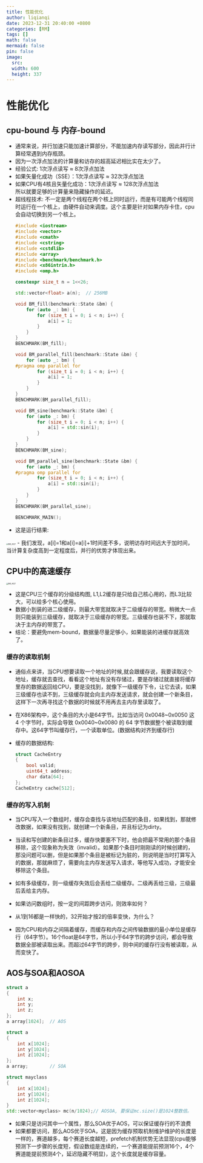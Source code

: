 ```yaml
---
title: 性能优化
author: liqianqi
date: 2023-12-31 20:40:00 +0800
categories: [RM]
tags: []
math: false
mermaid: false
pin: false
image:
  src: 
  width: 600
  height: 337
---
```


# 性能优化

## cpu-bound 与 内存-bound
- 通常来说，并行加速只能加速计算部分，不能加速内存读写部分，因此并行计算经常遇到内存瓶颈。
- 因为一次浮点加法的计算量和访存的超高延迟相比实在太少了。
- 经验公式: 1次浮点读写 ≈ 8次浮点加法
- 如果矢量化成功（SSE）：1次浮点读写 ≈ 32次浮点加法
- 如果CPU有4核且矢量化成功：1次浮点读写 ≈ 128次浮点加法<br>
所以就要足够的计算量来隐藏操作的延迟。
- 超线程技术: 不一定是两个线程在两个核上同时运行，而是有可能两个线程同时运行在一个核上，由硬件自动来调度。这个主要是针对如果内存卡住，cpu会自动切换到另一个核上。
    ```cpp
    #include <iostream>
    #include <vector>
    #include <cmath>
    #include <cstring>
    #include <cstdlib>
    #include <array>
    #include <benchmark/benchmark.h>
    #include <x86intrin.h>
    #include <omp.h>

    constexpr size_t n = 1<<26;

    std::vector<float> a(n);  // 256MB

    void BM_fill(benchmark::State &bm) {
        for (auto _: bm) {
            for (size_t i = 0; i < n; i++) {
                a[i] = 1;
            }
        }
    }
    BENCHMARK(BM_fill);

    void BM_parallel_fill(benchmark::State &bm) {
        for (auto _: bm) {
    #pragma omp parallel for
            for (size_t i = 0; i < n; i++) {
                a[i] = 1;
            }
        }
    }
    BENCHMARK(BM_parallel_fill);

    void BM_sine(benchmark::State &bm) {
        for (auto _: bm) {
            for (size_t i = 0; i < n; i++) {
                a[i] = std::sin(i);
            }
        }
    }
    BENCHMARK(BM_sine);

    void BM_parallel_sine(benchmark::State &bm) {
        for (auto _: bm) {
    #pragma omp parallel for
            for (size_t i = 0; i < n; i++) {
                a[i] = std::sin(i);
            }
        }
    }
    BENCHMARK(BM_parallel_sine);

    BENCHMARK_MAIN();
    ```
- 这是运行结果: <br>
<img src="https://github.com/liqianqi/liqianqi.github.io/blob/master/_posts/result.png" alt="IMG_4627" style="zoom:30%;" />
- 我们发现，a[i]=1和a[i]=a[i]+1时间差不多，说明访存时间远大于加时间，当计算复杂度高到一定程度后，并行的优势才体现出来。

## CPU中的高速缓存
<img src="https://github.com/liqianqi/liqianqi.github.io/blob/master/_posts/cache.png" alt="IMG_4627" style="zoom:30%;" /> <br>
- 这是CPU三个缓存的分级结构图, L1,L2缓存是只给自己核心用的，而L3比较大，可以给多个核心使用。
- 数据小到装的进二级缓存，则最大带宽就取决于二级缓存的带宽。稍微大一点则只能装到三级缓存，就取决于三级缓存的带宽。三级缓存也装不下，那就取决于主内存的带宽了。<br>
- 结论：要避免mem-bound，数据量尽量足够小，如果能装的进缓存就高效了。

### 缓存的读取机制
- 通俗点来讲，当CPU想要读取一个地址的时候,就会跟缓存说，我要读取这个地址，缓存就去查找，看看这个地址有没有存储过，要是存储过就直接将缓存里存的数据返回给CPU，要是没找到，就像下一级缓存下令，让它去读，如果三级缓存也读不到，三级缓存就会向主内存发送请求，就会创建一个新条目，这样下一次再寻找这个数据的时候就不用再去主内存里读取了。

- 在X86架构中，这个条目的大小是64字节。比如当访问 0x0048~0x0050 这 4 个字节时，实际会导致 0x0040~0x0080 的 64 字节数据整个被读取到缓存中。这64字节叫缓存行，一个读取单位。(数据结构对齐到缓存行)

- 缓存的数据结构: <br>
    ```cpp
    struct CacheEntry
    {
        bool valid;
        uint64_t address;
        char data[64];
    };
    CacheEntry cache[512];
    ```

### 缓存的写入机制
- 当CPU写入一个数组时，缓存会查找与该地址匹配的条目，如果找到，那就修改数据，如果没有找到，就创建一个新条目，并且标记为dirty。

- 当读和写创建的新条目过多，缓存快要塞不下时，他会把最不常用的那个条目移除，这个现象称为失效（invalid）。如果那个条目时刚刚读的时候创建的，那没问题可以删，但是如果那个条目是被标记为脏的，则说明是当时打算写入的数据，那就麻烦了，需要向主内存发送写入请求，等他写入成功，才能安全移除这个条目。

- 如有多级缓存，则一级缓存失效后会丢给二级缓存。二级再丢给三级，三级最后丢给主内存。

- 如果访问数组时，按一定的间距跨步访问，则效率如何？

- 从1到16都是一样快的，32开始才按2的倍率变快，为什么？

- 因为CPU和内存之间隔着缓存，而缓存和内存之间传输数据的最小单位是缓存行（64字节）。16个float是64字节，所以小于64字节的跨步访问，都会导致数据全部被读取出来。而超过64字节的跨步，则中间的缓存行没有被读取，从而变快了。

## AOS与SOA和AOSOA
```cpp
struct a
{
    int x;
    int y;
    int z;
};
a array[1024];  // AOS
```

```cpp
struct a
{
    int x[1024];
    int y[1024];
    int z[1024];
};
a array;        // SOA
```

```cpp
struct mayclass
{
    int x[1024];
    int y[1024];
    int z[1024];
}
std::vector<myclass> mc(n/1024);// AOSOA, 要保证mc.size()是1024整数倍。
```
- 如果只是访问其中一个属性，那么SOA优于AOS，可以保证缓存行的不浪费
- 如果都要访问，那么AOS优于SOA，这是因为缓存预取机制维护维护的长度是一样的，赛道越多，每个赛道长度越短，prefetch机制优势无法显现(cpu能够预测下一步骤的长度短，假设数组是连续的，一个赛道能提前预测16个，4个赛道能提前预测4个，延迟隐藏不明显)，这个长度就是缓存容量。